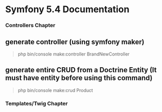 # Symfony 5.4 Documentation
### Controllers Chapter 
## generate controller (using symfony maker)
> php bin/console make:controller BrandNewController
## generate entire CRUD from a Doctrine Entity (It must have entity before using this command)
> php bin/console make:crud Product
### Templates/Twig Chapter

